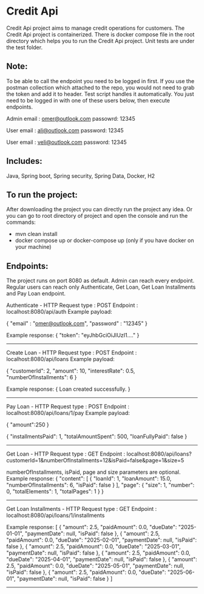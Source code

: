 # Credit Api
Credit Api project aims to manage credit operations for customers. The Credit Api project is containerized. There is docker compose file in the root directory which helps you to run the Credit Api project.
Unit tests are under the test folder.

## Note:
To be able to call the endpoint you need to be logged in first. 
If you use the postman collection which attached to the repo, you would not need to grab the token and add it to header. Test script handles it automatically. You just need to be logged in with one of these users below, then execute endpoints.

Admin email : omer@outlook.com passowrd: 12345

User email : ali@outlook.com password: 12345

User email : veli@outlook.com password: 12345


## Includes:
Java, Spring boot, Spring security, Spring Data, Docker, H2

## To run the project:
After downloading the project you can directly run the project any idea.
Or you can go to root directory of project and open the console and run the commands:
- mvn clean install
- docker compose up or docker-compose up (only if you have docker on your machine)

## Endpoints:
The project runs on port 8080 as default.
Admin can reach every endpoint.
Regular users can reach only Authenticate, Get Loan, Get Loan Installments and Pay Loan endpoint.

Authenticate - HTTP Request type : POST
Endpoint : localhost:8080/api/auth
Example payload:

{
"email" : "omer@outlook.com",
"password" : "12345"
}

Example response:
{
"token": "eyJhbGciOiJIUzI1...."
}

***********************************************************

Create Loan - HTTP Request type : POST
Endpoint : localhost:8080/api/loans
Example payload:

{
"customerId": 2,
"amount": 10,
"interestRate": 0.5,
"numberOfInstallments": 6
}

Example response:
{
Loan created successfully.
}

***********************************************************

Pay Loan - HTTP Request type : POST
Endpoint : localhost:8080/api/loans/1/pay
Example payload:

{
"amount":250
}

{
"installmentsPaid": 1,
"totalAmountSpent": 500,
"loanFullyPaid": false
}

***********************************************************

Get Loan - HTTP Request type : GET
Endpoint : localhost:8080/api/loans?customerId=1&numberOfInstallments=12&isPaid=false&page=1&size=5

numberOfInstallments, isPaid, page and size parameters are optional.
Example response:
{
"content": [
{
"loanId": 1,
"loanAmount": 15.0,
"numberOfInstallments": 6,
"isPaid": false
}
],
"page": {
"size": 1,
"number": 0,
"totalElements": 1,
"totalPages": 1
}
}

***********************************************************

Get Loan Installments - HTTP Request type : GET
Endpoint : localhost:8080/api/loans/1/installments

Example response:
[
{
"amount": 2.5,
"paidAmount": 0.0,
"dueDate": "2025-01-01",
"paymentDate": null,
"isPaid": false
},
{
"amount": 2.5,
"paidAmount": 0.0,
"dueDate": "2025-02-01",
"paymentDate": null,
"isPaid": false
},
{
"amount": 2.5,
"paidAmount": 0.0,
"dueDate": "2025-03-01",
"paymentDate": null,
"isPaid": false
},
{
"amount": 2.5,
"paidAmount": 0.0,
"dueDate": "2025-04-01",
"paymentDate": null,
"isPaid": false
},
{
"amount": 2.5,
"paidAmount": 0.0,
"dueDate": "2025-05-01",
"paymentDate": null,
"isPaid": false
},
{
"amount": 2.5,
"paidAmount": 0.0,
"dueDate": "2025-06-01",
"paymentDate": null,
"isPaid": false
}
]

***********************************************************
